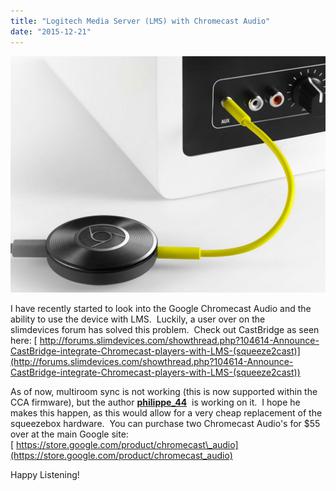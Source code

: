 ```yaml
---
title: "Logitech Media Server (LMS) with Chromecast Audio"
date: "2015-12-21"
---
```


[![CCA](images/CCA-1024x768.jpg)](http://www.thesterk.com/wp-content/uploads/2015/12/CCA.jpg)

I have recently started to look into the Google Chromecast Audio and the ability to use the device with LMS.  Luckily, a user over on the slimdevices forum has solved this problem.  Check out CastBridge as seen here: [ http://forums.slimdevices.com/showthread.php?104614-Announce-CastBridge-integrate-Chromecast-players-with-LMS-(squeeze2cast)](http://forums.slimdevices.com/showthread.php?104614-Announce-CastBridge-integrate-Chromecast-players-with-LMS-(squeeze2cast))

As of now, multiroom sync is not working (this is now supported within the CCA firmware), but the author [**philippe\_44**](http://forums.slimdevices.com/member.php?17261-philippe_44 "philippe_44 is offline")  is working on it.  I hope he makes this happen, as this would allow for a very cheap replacement of the squeezebox hardware.  You can purchase two Chromecast Audio's for $55 over at the main Google site: [ https://store.google.com/product/chromecast\_audio](https://store.google.com/product/chromecast_audio)

Happy Listening!

